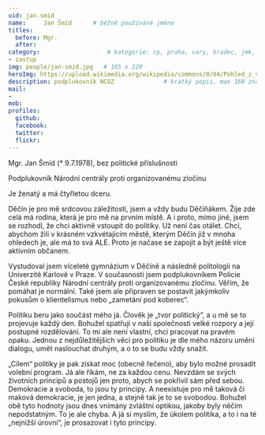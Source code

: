 ```yaml
---
uid: jan.smid
name:     Jan Šmíd	  	# běžně používáné jméno
titles:
  before: Mgr.
  after:
category:                 	# kategorie: rp, praha, vary, hradec, jmk, senat
- zastup
img: people/jan-smid.jpg   # 165 x 220
heroImg: https://upload.wikimedia.org/wikipedia/commons/0/04/Pohled_z_vyhl%C3%ADdky_Skály_na_Úst%C3%AD_nad_Labem%2C_05-2013.JPG
description: podplukovník NCOZ             	# kratký popis, max 160 znaků
mail:
- 
mob:
profiles:
  github:
  facebook:
  twitter: 
  flickr:
---
```


Mgr. Jan Šmíd (* 9.7.1978), bez politické příslušnosti

Podplukovník Národní centrály proti organizovanému zločinu

Je ženatý a má čtyřletou dceru.

Děčín je pro mě srdcovou záležitostí, jsem a vždy budu Děčíňákem. Žije zde celá má rodina, která je pro mě na prvním místě. A i proto, mimo jiné, jsem se rozhodl, že chci aktivně vstoupit do politiky. Už není čas otálet. Chci, abychom žili v krásném vzkvétajícím městě, kterým Děčín již v mnoha ohledech je, ale má to svá ALE. Proto je načase se zapojit a být ještě více aktivním občanem.

Vystudoval jsem víceleté gymnázium v Děčíně a následně politologii na Univerzitě Karlově v Praze. V současnosti jsem podplukovníkem Policie České republiky Národní centrály proti organizovanému zločinu.  Věřím, že pomáhat je normální. Také jsem ale připraven se postavit jakýmkoliv pokusům o klientelismus nebo „zametání pod koberec“.

Politiku beru jako součást mého já. Člověk je „tvor politický“, a u mě se to projevuje každý den. Bohužel spatřuji v naší společnosti velké rozpory a její postupné rozdělování. To mi ale není vlastní, chci pracovat na pravém opaku. Jednou z nejdůležitějších věcí pro politiku je dle mého názoru umění dialogu, umět naslouchat druhým, a o to se budu vždy snažit.

„Cílem“ politiky je pak získat moc (obecně řečeno), aby bylo možné prosadit volební program. Já ale říkám, ne za každou cenu. Nevzdám se svých životních principů a postojů jen proto, abych se pokřivil sám před sebou.  Demokracie a svoboda, to jsou ty principy. A neexistuje pro mě taková či maková demokracie, je jen jedna, a stejně tak je to se svobodou. Bohužel obě tyto hodnoty jsou dnes vnímány zvláštní optikou, jakoby byly něčím nepodstatným. To je ale chyba. A já si myslím, že úkolem politika, a to i na té „nejnižší úrovni“, je prosazovat i tyto principy.
